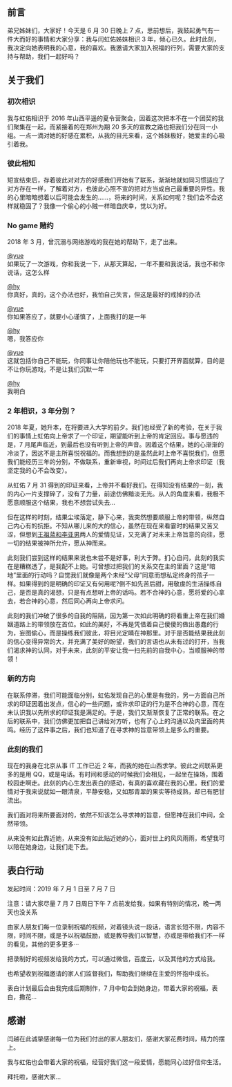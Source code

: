 ## 前言

弟兄姊妹们，大家好！今天是 6 月 30 日晚上 7 点，思前想后，我鼓起勇气有一件大而好的事情和大家分享：我与闫虹佑姊妹相识 3 年，倾心已久。此时此刻，我决定向她表明我的心意，我的喜欢。我邀请大家加入祝福的行列，需要大家的支持与帮助，我们一起好吗？

## 关于我们

### 初次相识

我与虹佑相识于 2016 年山西平遥的夏令营聚会，因着这次把本不在一个团契的我们聚集在一起，而紧接着的在郑州为期 20 多天的宣教之路也把我们分在同一小组。一点一滴对她的好感在累积，从我的目光来看，这个姊妹极好，她爱主的心吸引着我。

### 彼此相知

短宣结束后，存着彼此对对方的好感我们开始有了联系，渐渐地就如同习惯适应了对方存在一样，了解着对方，也彼此心照不宣的把对方当成自己最重要的异性。我的心里暗暗想着以后可能会发生的......，将来的时间，关系如何呢？我们会不会这样就稳固了？我像一个偷心的小贼一样暗自庆幸，觉以为好。

### No game 赌约

2018 年 3 月，曾沉溺与网络游戏的我在她的帮助下，走了出来。

[@yue](https://github.com/yue)  
如果玩了一次游戏，你和我说一下，从那天算起，一年不要和我说话，我也不和你说话，这怎么样

[@hy](https://github.com/hy)  
你真好，真的，这个办法也好，我怕自己失言，但这是最好的戒掉的办法

[@yue](https://github.com/yue)  
你如果答应了，就要小心谨慎了，上面我打的是一年

[@hy](https://github.com/hy)  
嗯，我答应你

[@yue](https://github.com/yue)  
这就包括你自己不能玩，你同事让你陪他玩也不能玩，只要打开界面就算，目的是不让你玩游戏，不是让我们沉默一年

[@hy](https://github.com/hy)  
我明白

### 2 年相识，3 年分别？

2018 年夏，她升本，在将要进入大学的前夕。我们也经受了新的考验，在关于我们的事情上虹佑向上帝求了一个印证，期望能听到上帝的肯定回应。事与愿违的是，7 月尾声临近，到最后也没有听到上帝的声音。因着这个结果，她的心渐渐的冷淡了，因这不是主所喜悦祝福的。而我想到的是虽然此时上帝不喜悦我们，但愿我们能经历三年的分别，不做联系，重新审视，时间过后我们再向上帝求印证（我坚定我的心不会改变）。

从虹佑 7 月 31 得到的印证来看，上帝并不看好我们。在得知没有结果的一刻，我的内心一片支撑碎了，没有了力量，前途仿佛黯淡无光。从人的角度来看，我极不愿意顺服这个结果，我也不想尝试失去...

但在这样的时刻，结果尘埃落定，静下心来，我突然想要顺服上帝的带领，纵然自己内心有的抗拒。不知从哪儿来的大的信心，虽然在现在来看霎时的结果又苦又涩，但想到[王祖蓝和李亚男](http://www.jidujiao.com/jianzheng/2729.html)两人的爱情见证，又充满了对未来上帝旨意的向往，愿一切的结果被神所允许，愿从神而来。

此刻我们尝到这样的结果来说也未尝不是好事，利大于弊。扪心自问，此刻的我实在是糟糕透了，是我配不上她。可曾想过把我们的关系交在主的里面？这是“暗地”里面的行动吗？自觉我们就像是两个未经“父母”同意而想私定终身的孩子一样。如果得到的是明确的印证又有何用呢?倒不如先苦后甜，用敬虔的生活操练自己，是否是真的渴想，只是有点想听上帝的话吗。若不合神的心意，愿将爱的心拿去，若合神的心意，然后同心再向上帝求问。

此刻的我们冲破了很多的自我的阻隔，因为第一次如此明确的将看重上帝在我们婚姻道路上的带领放在首位。如此的美好，不再是凭借着自己傻傻的做出愚蠢的行为，妄图偷心，而是操练我们彼此，将目光定睛在神那里。对于是否能结果我此刻的信心变得异常的大，并充满了美好的盼望，我们的言语也从未有过的打开，当我们渴求神的认同，对于未来，此刻的平安让我一扫先前的自我中心，当顺服神的带领！

### 新的方向

在联系停滞，我们可能面临分别，虹佑发现自己的心里是有我的，另一方面自己所求的印证因着出发点，信心的一些问题，或许求印证的行为是不合神的心意，而在未认识我以先所求的印证我是满足的。于是，我们又渐渐恢复了正常的联系。在之后的联系中，我们仿佛更加把自己讲给对方听，也有了心上的沟通以及内里面的共鸣。经历了这件事之后，我们也知道了在寻求神的旨意带领上是多么的重要。

### 此刻的我们

现在的我身在北京从事 IT 工作已近 2 年，而我的她在山西求学。彼此之间联系更多的是用 QQ，或是电话。有时间和感动的时候我们会相见，一起坐在操场，围着校园走啊走。此刻的内心生发出表白的感动，有真的喜欢藏在我的心里。我们的爱情对于我来说就如一眼清泉，平静安稳，又如那青翠的果实等待成熟，却已有肥甘流出。

我们面对将来所要面对的，依然不知该怎么寻求神的旨意，但愿神在我们中间，全然带领。

从来没有如此靠近她，从来没有如此贴近她的心，面对世上的风风雨雨，希望我可以陪在她身边，让我们走下去。

## 表白行动

发起时间：2019 年 7 月 1 日至 7 月 7 日

注意：请大家尽量 7 月 7 日周日下午 7 点前发给我，如果有特别的情况，晚一两天也没关系

由家人朋友们每一位录制祝福的视频，对着镜头说一段话，语言长短不限，内容不限，时间不限，或是予以祝福鼓励，或是教导我们以智慧，亦或是带给我们不一样的看见，其他的更多更多···

把录制好的视频发给我的方式，可以通过微信，百度云，以及其他的方式给我。

也希望收到祝福邀请的家人们监督我们，帮助我们继续在主爱的怀抱中成长。

表白计划最后会由我完成后期制作，7 月中旬会到她身边，带着大家的祝福，表白，撒花...

## 感谢

闫越在此诚挚感谢每一位为我们付出的家人朋友们，感谢大家花费时间，精力的摆上。

我与虹佑也会带着大家的祝福，经营好我们这一段爱情，愿能同心过好信仰生活。

拜托啦，感谢大家...

